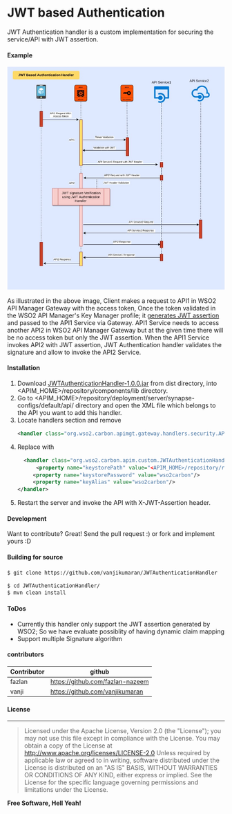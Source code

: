 # JWT based Authentication 

JWT Authentication handler is a custom implementation for securing the service/API with JWT assertion.

#### Example
![Screenshot](doc/images/JWTAuthendicationHandler_Latest.jpg)

As illustrated in the above image, Client makes a request to API1 in WSO2 API Manager Gateway with the access token, Once the token validated in the WSO2 API Manager's Key Manager profile; it [generates JWT assertion](https://docs.wso2.com/display/AM210/Passing+Enduser+Attributes+to+the+Backend+Using+JWT) and passed to the API1 Service via Gateway. API1 Service needs to access another API2 in WSO2 API Manager Gateway but at the given time there will be no access token but only the JWT assertion. When the API1 Service invokes API2 with JWT assertion, JWT Authentication handler validates the signature and allow to invoke the API2 Service.

#### Installation
1. Download [JWTAuthenticationHandler-1.0.0.jar](https://github.com/vanjikumaran/JWTAuthenticationHandler/blob/master/dist/JWTAuthenticationHandler-1.0.0.jar) from dist directory, into <APIM_HOME>/repository/components/lib directory.
2. Go to <APIM_HOME>/repository/deployment/server/synapse-configs/default/api/ directory and open the XML file which belongs to the API you want to add this handler.
3. Locate handlers section and remove 
   ```xml
   <handler class="org.wso2.carbon.apimgt.gateway.handlers.security.APIAuthenticationHandler"/>
   ```
4. Replace with
   ```xml
     <handler class="org.wso2.carbon.apim.custom.JWTAuthenticationHandler">
         <property name="keystorePath" value="<APIM_HOME>/repository/resources/security/wso2carbon.jks"/>
        <property name="keystorePassword" value="wso2carbon"/>
        <property name="keyAlias" value="wso2carbon"/>
   </handler>
   ```
5. Restart the server and invoke the API with X-JWT-Assertion header.


#### Development
Want to contribute? Great!
Send the pull request :) or fork and implement yours :D

#### Building for source

```git
$ git clone https://github.com/vanjikumaran/JWTAuthenticationHandler
```
```sh
$ cd JWTAuthenticationHandler/
$ mvn clean install
```
#### ToDos
 - Currently this handler only support the JWT assertion generated by WSO2; So we have evaluate possiblity of having dynamic claim mapping
 - Support multiple Signature algorithm

#### contributors
| Contributor | github |
| ------ | ------ |
| fazlan | https://github.com/fazlan-nazeem |
| vanji | https://github.com/vanjikumaran |

#### License
----
 > Licensed under the Apache License, Version 2.0 (the "License");
 > you may not use this file except in compliance with the License.
 > You may obtain a copy of the License at
 > http://www.apache.org/licenses/LICENSE-2.0
 > Unless required by applicable law or agreed to in writing, software
 > distributed under the License is distributed on an "AS IS" BASIS,
 > WITHOUT WARRANTIES OR CONDITIONS OF ANY KIND, either express or implied.
 > See the License for the specific language governing permissions and
 > limitations under the License.
 >
**Free Software, Hell Yeah!**
